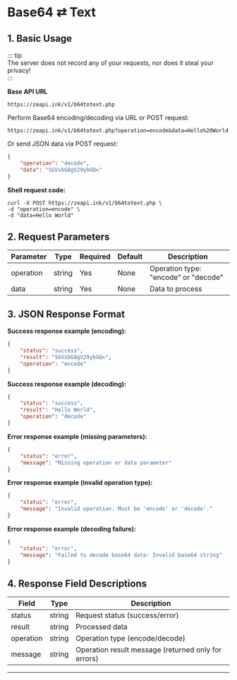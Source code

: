 # Base64 ⇄ Text  

## 1. Basic Usage  

::: tip  
The server does not record any of your requests, nor does it steal your privacy!  
:::  

**Base API URL**  
```url  
https://zeapi.ink/v1/b64totext.php  
```  

Perform Base64 encoding/decoding via URL or POST request:  

```url  
https://zeapi.ink/v1/b64totext.php?operation=encode&data=Hello%20World  
```  

Or send JSON data via POST request:  
```json  
{  
    "operation": "decode",  
    "data": "SGVsbG8gV29ybGQ="  
}  
```  

**Shell request code:**  
```shell  
curl -X POST https://zeapi.ink/v1/b64totext.php \  
-d "operation=encode" \  
-d "data=Hello World"  
```  

## 2. Request Parameters  

| Parameter | Type   | Required | Default | Description                      |  
|-----------|--------|----------|---------|----------------------------------|  
| operation | string | Yes      | None    | Operation type: "encode" or "decode" |  
| data      | string | Yes      | None    | Data to process                  |  

## 3. JSON Response Format  

**Success response example (encoding):**  
```json  
{  
    "status": "success",  
    "result": "SGVsbG8gV29ybGQ=",  
    "operation": "encode"  
}  
```  

**Success response example (decoding):**  
```json  
{  
    "status": "success",  
    "result": "Hello World",  
    "operation": "decode"  
}  
```  

**Error response example (missing parameters):**  
```json  
{  
    "status": "error",  
    "message": "Missing operation or data parameter"  
}  
```  

**Error response example (invalid operation type):**  
```json  
{  
    "status": "error",  
    "message": "Invalid operation. Must be 'encode' or 'decode'."  
}  
```  

**Error response example (decoding failure):**  
```json  
{  
    "status": "error",  
    "message": "Failed to decode base64 data: Invalid base64 string"  
}  
```  

## 4. Response Field Descriptions  

| Field       | Type   | Description                              |  
|-------------|--------|------------------------------------------|  
| status      | string | Request status (success/error)           |  
| result      | string | Processed data                           |  
| operation   | string | Operation type (encode/decode)           |  
| message     | string | Operation result message (returned only for errors) |  

---